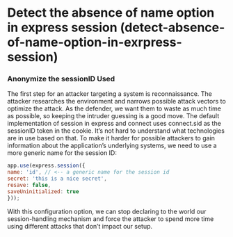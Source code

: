 # Detect the absence of name option in express session (detect-absence-of-name-option-in-exrpress-session)

### Anonymize the sessionID Used
The first step for an attacker targeting a system is reconnaissance. 
The attacker researches the environment and narrows possible attack vectors to optimize the attack. 
As the defender, we want them to waste as much time as possible, so keeping the intruder guessing is a good move.
The default implementation of session in express and connect uses connect.sid as the sessionID token in the cookie. 
It’s not hard to understand what technologies are in use based on that. 
To make it harder for possible attackers to gain information about the application’s underlying systems, we need to use a more generic name for the session ID:

```js
app.use(express.session({
name: 'id', // <-- a generic name for the session id
secret: 'this is a nice secret',
resave: false,
saveUninitialized: true
}));
```
With this configuration option, we can stop declaring to the world our session-handling mechanism and force the attacker to spend more time using different attacks that don’t impact our setup.

